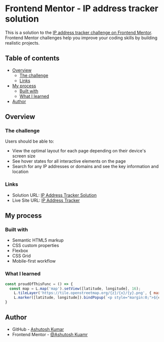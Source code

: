 # Frontend Mentor - IP address tracker solution

This is a solution to the [IP address tracker challenge on Frontend Mentor](https://www.frontendmentor.io/solutions/ip-address-tracker-1sD0yUBfET). Frontend Mentor challenges help you improve your coding skills by building realistic projects. 

## Table of contents

- [Overview](#overview)
  - [The challenge](#the-challenge)
  - [Links](#links)
- [My process](#my-process)
  - [Built with](#built-with)
  - [What I learned](#what-i-learned)
- [Author](#author)

## Overview

### The challenge

Users should be able to:

- View the optimal layout for each page depending on their device's screen size
- See hover states for all interactive elements on the page
- Search for any IP addresses or domains and see the key information and location

### Links

- Solution URL: [IP Address Tracker Solution](https://github.com/Developer-Ashutosh/IP-Address-Tracker)
- Live Site URL: [IP Address Tracker](https://developer-ashutosh.github.io/IP-Address-Tracker/)

## My process

### Built with

- Semantic HTML5 markup
- CSS custom properties
- Flexbox
- CSS Grid
- Mobile-first workflow

### What I learned

```js
const proudOfThisFunc = () => {
  const map = L.map('map').setView([latitude, longitude], 16);
    L.tileLayer('https://tile.openstreetmap.org/{z}/{x}/{y}.png', { maxZoom: 19 }).addTo(map);
    L.marker([latitude, longitude]).bindPopup(`<p style="margin:0;">${city}.</p>`).addTo(map);
}
```
## Author

- GitHub - [Ashutosh Kumar](https://www.github.com/Developer-Ashutosh/)
- Frontend Mentor - [@Ashutosh Kuamr](https://www.frontendmentor.io/profile/yourusername)
